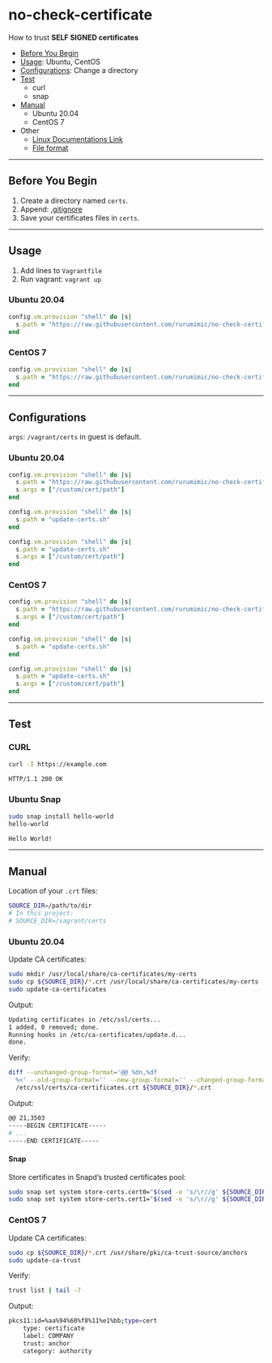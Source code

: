 # no-check-certificate

How to trust **SELF SIGNED certificates**

- [Before You Begin](#before-you-begin)
- [Usage](#usage): Ubuntu, CentOS
- [Configurations](#configurations): Change a directory
- [Test](#test)
  - curl
  - snap
- [Manual](#manual)
  - Ubuntu 20.04
  - CentOS 7
- Other
  - [Linux Documentations Link](doc.md)
  - [File format](fileformat.md)

---

## Before You Begin

1. Create a directory named `certs`.
1. Append: [.gitignore](ubuntu/focal64/certs/.gitignore)
1. Save your certificates files in `certs`.

---

## Usage

1. Add lines to `Vagrantfile`
1. Run vagrant: `vagrant up`

### Ubuntu 20.04

```ruby
config.vm.provision "shell" do |s|
  s.path = "https://raw.githubusercontent.com/rurumimic/no-check-certificate/main/ubuntu/focal64/update-certs.sh"
end
```

### CentOS 7

```ruby
config.vm.provision "shell" do |s|
  s.path = "https://raw.githubusercontent.com/rurumimic/no-check-certificate/main/centos/7/update-certs.sh"
end
```

---

## Configurations

`args`: `/vagrant/certs` in guest is default.

### Ubuntu 20.04

```ruby
config.vm.provision "shell" do |s|
  s.path = "https://raw.githubusercontent.com/rurumimic/no-check-certificate/main/ubuntu/focal64/update-certs.sh"
  s.args = ["/custom/cert/path"]
end

config.vm.provision "shell" do |s|
  s.path = "update-certs.sh"
end

config.vm.provision "shell" do |s|
  s.path = "update-certs.sh"
  s.args = ["/custom/cert/path"]
end
```

### CentOS 7

```ruby
config.vm.provision "shell" do |s|
  s.path = "https://raw.githubusercontent.com/rurumimic/no-check-certificate/main/centos/7/update-certs.sh"
  s.args = ["/custom/cert/path"]
end

config.vm.provision "shell" do |s|
  s.path = "update-certs.sh"
end

config.vm.provision "shell" do |s|
  s.path = "update-certs.sh"
  s.args = ["/custom/cert/path"]
end
```

---

## Test

### CURL

```bash
curl -I https://example.com

HTTP/1.1 200 OK
```

### Ubuntu Snap

```bash
sudo snap install hello-world
hello-world

Hello World!
```

---

## Manual

Location of your `.crt` files:

```bash
SOURCE_DIR=/path/to/dir
# In this project:
# SOURCE_DIR=/vagrant/certs
```

### Ubuntu 20.04

Update CA certificates:

```bash
sudo mkdir /usr/local/share/ca-certificates/my-certs
sudo cp ${SOURCE_DIR}/*.crt /usr/local/share/ca-certificates/my-certs
sudo update-ca-certificates
```

Output:

```bash
Updating certificates in /etc/ssl/certs...
1 added, 0 removed; done.
Running hooks in /etc/ca-certificates/update.d...
done.
```

Verify:

```bash
diff --unchanged-group-format='@@ %dn,%df 
  %<' --old-group-format='' --new-group-format='' --changed-group-format='' \
  /etc/ssl/certs/ca-certificates.crt ${SOURCE_DIR}/*.crt
```

Output:

```bash
@@ 21,3503 
-----BEGIN CERTIFICATE-----
# ...
-----END CERTIFICATE-----
```

#### Snap

Store certificates in Snapd’s trusted certificates pool:

```bash
sudo snap set system store-certs.cert0="$(sed -e 's/\r//g' ${SOURCE_DIR}/YOUR_CERT_1.crt)"
sudo snap set system store-certs.cert1="$(sed -e 's/\r//g' ${SOURCE_DIR}/YOUR_CERT_2.crt)"
```

### CentOS 7

Update CA certificates:

```bash
sudo cp ${SOURCE_DIR}/*.crt /usr/share/pki/ca-trust-source/anchors
sudo update-ca-trust
```

Verify:

```bash
trust list | tail -7
```

Output:

```bash
pkcs11:id=%aa%94%60%f8%11%e1%bb;type=cert
    type: certificate
    label: COMPANY
    trust: anchor
    category: authority
```
